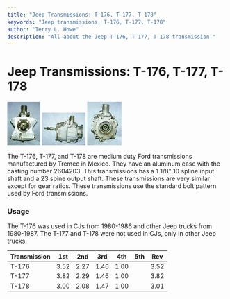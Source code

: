 ```yaml
---
title: "Jeep Transmissions: T-176, T-177, T-178"
keywords: "Jeep transmissions, T-176, T-177, T-178"
author: "Terry L. Howe"
description: "All about the Jeep T-176, T-177, T-178 transmission."
---
```

# Jeep Transmissions: T-176, T-177, T-178

[![T-176 front](../../../img/transmission/factory/t176f_.jpg)](../../../img/transmission/factory/t176f.jpg) [![T-176 side](../../../img/transmission/factory/t176s_.jpg)](../../../img/transmission/factory/t176s.jpg) [![T-176 back](../../../img/transmission/factory/t176b_.jpg)](../../../img/transmission/factory/t176b.jpg)   

The T-176, T-177, and T-178 are medium duty Ford transmissions manufactured by Tremec in Mexico. They have an aluminum case with the casting number 2604203. This transmissions has a 1 1/8" 10 spline input shaft and a 23 spine output shaft. These transmissions are very similar except for gear ratios. These transmissions use the standard bolt pattern used by Ford transmissions.

### Usage

The T-176 was used in CJs from 1980-1986 and other Jeep trucks from 1980-1987. The T-177 and T-178 were not used in CJs, only in other Jeep trucks.

| Transmission | 1st  | 2nd  | 3rd  | 4th  | 5th | Rev  |
|--------------|------|------|------|------|-----|------|
| T-176        | 3.52 | 2.27 | 1.46 | 1.00 |     | 3.52 |
| T-177        | 3.82 | 2.29 | 1.46 | 1.00 |     | 3.82 |
| T-178        | 3.00 | 2.08 | 1.47 | 1.00 |     | 3.01 |